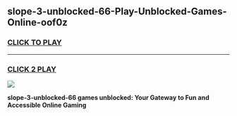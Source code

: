 
## slope-3-unblocked-66-Play-Unblocked-Games-Online-oof0z
<h3>
<a href="https://premium76.site?title=slope-3-unblocked-66&ref=25A">CLICK TO PLAY</a></h3>
<hr>

<h3>
<a href="https://premium76.site?title=slope-3-unblocked-66&ref=25A">CLICK 2 PLAY</a>
  
</h3>

<a href="https://premium76.site?title=slope-3-unblocked-66&ref=25A"><img src="https://clearcache.store/games.png"></a>


**slope-3-unblocked-66 games unblocked: Your Gateway to Fun and Accessible Online Gaming**
